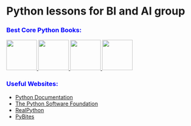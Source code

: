 # Python lessons for BI and AI group

<h3 style="color: blue;">Best Core Python Books:</h3>

<a href="https://drive.google.com/file/d/1Eqv90wC4UpgcxqCG8rlNR-QQJHVgSN9F/view?usp=sharing" target="_blank">
<img src="https://realpython.com/cdn-cgi/image/width=900,format=auto/https://files.realpython.com/media/python-basics-cover-900.75eb2f36588c.png" width=80 />
</a>

<a href="https://drive.google.com/file/d/1XhIlVgVJ9dzYGVaJis1QOSNzwNEE_tRc/view?usp=sharing" target="_blank">
<img src="https://images-na.ssl-images-amazon.com/images/S/compressed.photo.goodreads.com/books/1677830388i/33516244.jpg" width=80 />
</a>

<a href="https://drive.google.com/file/d/1eRVrdUBegCC7L8TF-f9B3iDLWu7796Wl/view?usp=sharing" target="_blank">
<img src="https://sd.blackball.lv/t.ashx?i=/data/covers/Fluent_Python_(2022).png&w=200&q=80" width=80 />
</a>

<a href="https://drive.google.com/file/d/1bVX_1nqxGJ9teli3dXI1Ksw5m2kxGFne/view?usp=sharing" target="_blank">
<img src="https://m.media-amazon.com/images/I/51O53P4JHqL._SX342_SY445_.jpg" width=80 />
</a>

<h3 style="color: blue;">Useful Websites:</h3>

- <a href="https://docs.python.org/3/"  target="_blank">Python Documentation</a>
- <a href="https://www.python.org/psf-landing/"  target="_blank">The Python Software Foundation</a>
- <a href="https://realpython.com/"  target="_blank">RealPython</a>
- <a href="https://pybit.es/"  target="_blank">PyBites</a>
